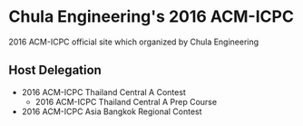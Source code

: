 # Chula Engineering's 2016 ACM-ICPC
2016 ACM-ICPC official site which organized by Chula Engineering

## Host Delegation

* 2016 ACM-ICPC Thailand Central A Contest
  * 2016 ACM-ICPC Thailand Central A Prep Course
* 2016 ACM-ICPC Asia Bangkok Regional Contest